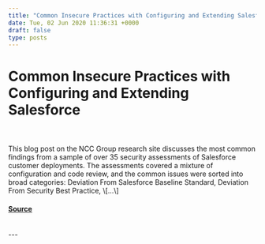 ```yaml
---
title: "Common Insecure Practices with Configuring and Extending Salesforce"
date: Tue, 02 Jun 2020 11:36:31 +0000
draft: false
type: posts
---
```

# Common Insecure Practices with Configuring and Extending Salesforce

<br/>

<br/>
This blog post on the NCC Group research site discusses the most common findings from a sample of over 35 security assessments of Salesforce customer deployments. The assessments covered a mixture of configuration and code review, and the common issues were sorted into broad categories: Deviation From Salesforce Baseline Standard, Deviation From Security Best Practice, \[…\]

#### [Source](http://www.exploresecurity.com/common-insecure-practices-with-configuring-and-extending-salesforce/)

<br/>
---
